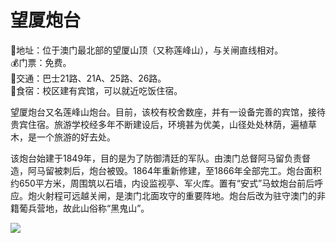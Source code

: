 # 望厦炮台  
📍地址：位于澳门最北部的望厦山顶（又称莲峰山），与关闸直线相对。  
💰门票：免费。  
🚌交通：巴士21路、21A、25路、26路。  
🍴食宿：校区建有宾馆，可以就近吃饭住宿。  

望厦炮台又名莲峰山炮台。目前，该校有校舍数座，并有一设备完善的宾馆，接待贵宾住宿。旅游学校经多年不断建设后，环境甚为优美，山径处处林荫，遍植草木，是一个旅游的好去处。  

该炮台始建于1849年，目的是为了防御清廷的军队。由澳门总督阿马留负责督造，阿马留被刺后，炮台被毁。1864年重新修建，至1866年全部完工。炮台面积约650平方米，周围筑以石墙，内设监视亭、军火库。置有“安式”马蚊炮台前后呼应。炮火射程可远越关闸，是澳门北面攻守的重要阵地。炮台后改为驻守澳门的非籍葡兵营地，故此山俗称“黑鬼山”。  

![](https://raw.gitmirror.com/szqq0512/Pic/main/img/202201212152728.png)  
